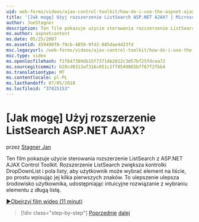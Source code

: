```yaml
---
uid: web-forms/videos/ajax-control-toolkit/how-do-i-use-the-aspnet-ajax-listsearch-extender
title: '[Jak mogę] Użyj rozszerzenie ListSearch ASP.NET AJAX? | Microsoft Docs'
author: JoeStagner
description: Ten film pokazuje użycie sterowania rozszerzenie ListSearch z ASP.NET AJAX Control Toolkit. Rozszerzenie ListSearch zwiększa DropDownList i L....
ms.author: aspnetcontent
ms.date: 05/25/2007
ms.assetid: 459490f0-79cb-4859-9fd2-885dae4d23fd
msc.legacyurl: /web-forms/videos/ajax-control-toolkit/how-do-i-use-the-aspnet-ajax-listsearch-extender
msc.type: video
ms.openlocfilehash: f1f647309db15f73714b2012c3d57bf25fdcea72
ms.sourcegitcommit: b28cd0313af316c051c2ff8549865bff67f2fbb4
ms.translationtype: MT
ms.contentlocale: pl-PL
ms.lasthandoff: 07/05/2018
ms.locfileid: "37825153"
---
```

<a name="how-do-i-use-the-aspnet-ajax-listsearch-extender"></a>[Jak mogę] Użyj rozszerzenie ListSearch ASP.NET AJAX?
====================
przez [Stagner Jan](https://github.com/JoeStagner)

Ten film pokazuje użycie sterowania rozszerzenie ListSearch z ASP.NET AJAX Control Toolkit. Rozszerzenie ListSearch zwiększa kontrolki DropDownList i pola listy, aby użytkownik może wybrać element na liście, po prostu wpisując jej kilka pierwszych znaków. To ulepszenie ulepsza środowisko użytkownika, udostępniając intuicyjne rozwiązanie z wybraniu elementu z długą listę.

[&#9654;Obejrzyj film wideo (11 minut)](https://channel9.msdn.com/Blogs/ASP-NET-Site-Videos/how-do-i-use-the-aspnet-ajax-listsearch-extender)

> [!div class="step-by-step"]
> [Poprzednie](how-do-i-use-the-aspnet-ajax-nobot-control.md)
> [dalej](how-do-i-use-the-pagingbulletedlist-extender-control.md)
